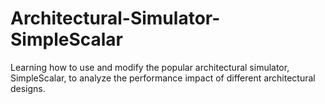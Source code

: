 # Architectural-Simulator-SimpleScalar
Learning how to use and modify the popular architectural simulator, SimpleScalar, to analyze the performance impact of different architectural designs.
